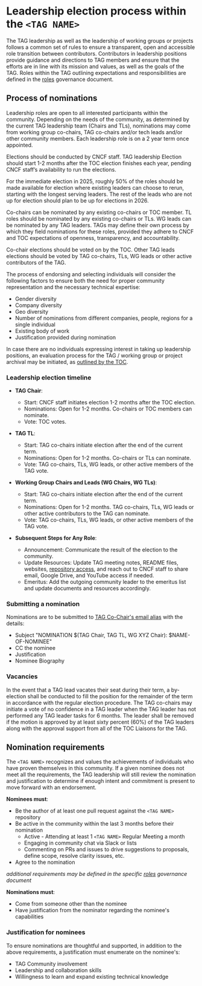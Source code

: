 # Leadership election process within the `<TAG NAME>`

<!--
This file is a template which can be used by TAGs to bootstrap their governance structure.
Please review this file carefully and make adjustments to better fit your TAG where needed.
-->

The TAG leadership as well as the leadership of working groups or projects follows a common set of rules to ensure a transparent, open and accessible role transition between contributors.
Contributors in leadership positions provide guidance and directions to TAG members and ensure that the efforts are in line with its mission and values, as well as the goals of the TAG.
Roles within the TAG outlining expectations and responsibilities are defined in the [roles](template-roles.md) governance document. <!-- ! UPDATE THE LINK ! -->

## Process of nominations

Leadership roles are open to all interested participants within the community. Depending on the needs of the community, as determined by the current TAG leadership team (Chairs and TLs), nominations may come from working group co-chairs, TAG co-chairs and/or tech leads and/or other community members. Each leadership role is on a 2 year term once appointed.

Elections should be conducted by CNCF staff. TAG leadership Election should start 1-2 months after the TOC election finishes each year, pending CNCF staff’s availability to run the elections.

For the immediate election in 2025, roughly 50% of the roles should be made available for election where existing leaders can choose to rerun, starting with the longest serving leaders. The rest of the leads who are not up for election should plan to be up for elections in 2026.

Co-chairs can be nominated by any existing co-chairs or TOC member. TL roles should be nominated by any existing co-chairs or TLs. WG leads can be nominated by any TAG leaders. TAGs may define their own process by which they field nominations for these roles, provided they adhere to CNCF and TOC expectations of openness, transparency, and accountability.

Co-chair elections should be voted on by the TOC. Other TAG leads elections should be voted by TAG co-chairs, TLs, WG leads or other active contributors of the TAG.

The process of endorsing and selecting individuals will consider the following factors to ensure both the need for proper community representation and the necessary technical expertise: <!-- If the TAG has any additional items, such as leading a minimum number of projects, or facilitating a number meetings, they should be added to this list under "Body of work" -->

* Gender diversity
* Company diversity
* Geo diversity
* Number of nominations from different companies, people, regions for a single individual
* Existing body of work
* Justification provided during nomination

In case there are no individuals expressing interest in taking up leadership positions, an evaluation process for the TAG / working group or project archival may be initiated, as [outlined by the TOC](https://github.com/cncf/toc/blob/main/tags/cncf-tags.md#retirement).

### Leadership election timeline

* **TAG Chair**:
  * Start: CNCF staff initiates election 1-2 months after the TOC election.
  * Nominations: Open for 1-2 months. Co-chairs or TOC members can nominate.
  * Vote: TOC votes.
* **TAG TL**:
  * Start: TAG co-chairs initiate election after the end of the current term.
  * Nominations: Open for 1-2 months. Co-chairs or TLs can nominate.
  * Vote: TAG co-chairs, TLs, WG leads, or other active members of the TAG vote.
* **Working Group Chairs and Leads (WG Chairs, WG TLs)**:
  * Start: TAG co-chairs initiate election after the end of the current term.
  * Nominations: Open for 1-2 months. TAG co-chairs, TLs, WG leads or other active contributors to the TAG can nominate.
  * Vote: TAG co-chairs, TLs, WG leads, or other active members of the TAG vote.

* **Subsequent Steps for Any Role**:
  * Announcement: Communicate the result of the election to the community.
  * Update Resources: Update TAG meeting notes, README files, websites, [repository access](https://github.com/cncf/people/blob/main/config.yaml), and reach out to CNCF staff to share email, Google Drive, and YouTube access if needed.
  * Emeritus: Add the outgoing community leader to the emeritus list and update documents and resources accordingly.

### Submitting a nomination

Nominations are to be submitted to [TAG Co-Chair's email alias](mailto:cncf-tag-chairs@lists.cncf.io) with the details: <!-- ! UPDATE EMAIL with the TAG's Leadership's correct mailing list ! -->

* Subject "NOMINATION $(TAG Chair, TAG TL, WG XYZ Chair): $NAME-OF-NOMINEE"
* CC the nominee
* Justification
* Nominee Biography

### Vacancies

In the event that a TAG lead vacates their seat during their term, a by-election shall be conducted to fill the position for the remainder of the term in accordance with the regular election procedure.
The TAG co-chairs may initiate a vote of no confidence in a TAG leader when the TAG leader has not performed any TAG leader tasks for 6 months. The leader shall be removed if the motion is approved by at least sixty percent (60%) of the TAG leaders along with the approval support from all of the TOC Liaisons for the TAG.

## Nomination requirements

The `<TAG NAME>` recognizes and values the achievements of individuals who have proven themselves in this community.
If a given nominee does not meet all the requirements, the TAG leadership will still review the nomination and justification to determine if enough intent and commitment is present to move forward with an endorsement.

**Nominees must**:

* Be the author of at least one pull request against the `<TAG NAME>` repository
* Be active in the community within the last 3 months before their nomination
  * Active - Attending at least 1 `<TAG NAME>` Regular Meeting a month
  * Engaging in community chat via Slack or lists
  * Commenting on PRs and issues to drive suggestions to proposals, define scope, resolve clarity issues, etc.
* Agree to the nomination

*additional requirements may be defined in the specific [roles](template-roles.md) governance document* <!-- ! UPDATE THE LINK ! -->

**Nominations must**:

* Come from someone other than the nominee
* Have justification from the nominator regarding the nominee's capabilities

### Justification for nominees

To ensure nominations are thoughtful and supported, in addition to the above requirements, a justification must enumerate on the nominee's:

* TAG Community involvement
* Leadership and collaboration skills
* Willingness to learn and expand existing technical knowledge
